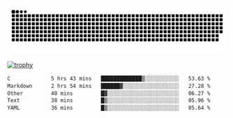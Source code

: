 ﻿<picture>
  <source media="(prefers-color-scheme: dark)" srcset="https://raw.githubusercontent.com/Ainavo/Ainavo/output/github-contribution-grid-snake-dark.svg">
  <source media="(prefers-color-scheme: light)" srcset="https://raw.githubusercontent.com/Ainavo/Ainavo/output/github-contribution-grid-snake.svg">
  <img alt="github contribution grid snake animation" src="https://raw.githubusercontent.com/Ainavo/Ainavo/output/github-contribution-grid-snake.svg">
</picture>

[![trophy](https://github-profile-trophy.vercel.app/?username=Ainavo)](https://github.com/ryo-ma/github-profile-trophy)

<!--START_SECTION:waka-->

```txt
C             5 hrs 43 mins   █████████████▒░░░░░░░░░░░   53.63 %
Markdown      2 hrs 54 mins   ██████▓░░░░░░░░░░░░░░░░░░   27.28 %
Other         40 mins         █▓░░░░░░░░░░░░░░░░░░░░░░░   06.27 %
Text          38 mins         █▒░░░░░░░░░░░░░░░░░░░░░░░   05.96 %
YAML          36 mins         █▒░░░░░░░░░░░░░░░░░░░░░░░   05.64 %
```

<!--END_SECTION:waka-->

